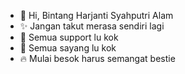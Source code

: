 - 👋 Hi, Bintang Harjanti Syahputri Alam
- ✨ Jangan takut merasa sendiri lagi
- 👥 Semua support lu kok
- 💞️ Semua sayang lu kok
- 🔥 Mulai besok harus semangat bestie

<!---
Official26/Official26 is a ✨ special ✨ repository because its `README.md` (this file) appears on your GitHub profile.
You can click the Preview link to take a look at your changes.
--->
